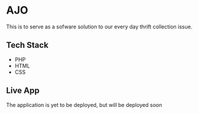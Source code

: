 #  AJO

This is to serve as a sofware solution to our every day thrift collection issue.

##  Tech Stack
*  PHP
*  HTML
*  CSS

##  Live App
The application is yet to be deployed, but will be deployed soon
